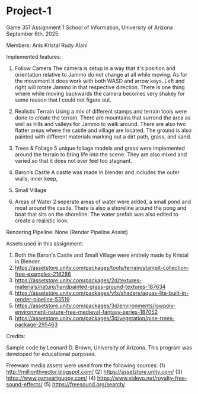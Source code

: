# Project-1
Game 351 Assignment 1
School of Information, University of Arizona 
September 6th, 2025

Members:
Anis
Kristal
Rudy
Alani

Implemented features:
1. Follow Camera
   The camera is setup in a way that it's position and orientation relative to Jammo do not change at all while moving. As for the movement it does work with both WASD and arrow keys. Left and right will rotate Jammo in that respective direction. There is one thing where while moving backwards the camera becomes very shakey for some reason that I could not figure out.
3. Realistic Terrain
  Using a mix of different stamps and terrain tools were done to create the terrain. There are mountains that surrond the area as well as hills and valleys for Jammo to walk around. There are also two flatter areas where the castle and village are located. The ground is also painted with different materials marking out a dirt path, grass, and sand. 
5. Trees & Foliage
   5 unique foliage models and grass were implemented around the terrain to bring life into the scene. They are also mixed and varied so that it does not ever feel too stagnant.
7. Baron’s Castle
   A castle was made in blender and includes the outer walls, inner keep, 
9. Small Village
    
11. Areas of Water
    2 seperate areas of water were added, a small pond and moat around the castle. There is also a shoreline around the pong and boat that sits on the shoreline. The water prefab was also edited to create a realistic look.

Rendering Pipeline: None (Render Pipeline Assist)

Assets used in this assignment:
1. Both the Baron's Castle and Small Village were entirely made by Kristal in Blender.
3. https://assetstore.unity.com/packages/tools/terrain/stampit-collection-free-examples-218286
4. https://assetstore.unity.com/packages/2d/textures-materials/nature/handpainted-grass-ground-textures-187634
5. https://assetstore.unity.com/packages/vfx/shaders/aquas-lite-built-in-render-pipeline-53519
6. https://assetstore.unity.com/packages/3d/environments/lowpoly-environment-nature-free-medieval-fantasy-series-187052
7. https://assetstore.unity.com/packages/3d/vegetation/pine-trees-package-295463

Credits:
 
Sample code by Leonard D. Brown, University of Arizona.
This program was developed for educational purposes.

Freeware media assets were used from the following sources:
(1) http://millionthvector.blogspot.com/
(2) https://assetstore.unity.com/
(3) https://www.gameartguppy.com/
(4) https://www.videvo.net/royalty-free-sound-effects/
(5) https://freesound.org/search/
